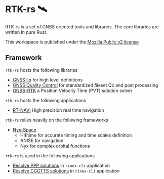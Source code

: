 RTK-rs 🛰️
==========

RTK-rs is a set of GNSS oriented tools and libraries. The core libraries are written in pure Rust.

This workspace is published under the [Mozilla Public v2 license](https://www.mozilla.org/en-US/MPL/2.0/)

## Framework

`rtk-rs` hosts the following libraries

- [GNSS lib](https://github.com/rtk-rs/gnss) for high level definitions
- [GNSS Quality Control](https://github.com/rtk-rs/gnss-qc) for standardized fileset Qc and post processing
- [GNSS-RTK](https://github.com/rtk-rs/gnss-rtk) a Position Velocity TIme (PVT) solution solver

`rtk-rs` hosts the following applications

- [RT-NAVI](https://github.com/rtk-rs/rt-navi) High precision real time navigation
  
`rtk-rs` relies heavily on the following frameworks

- [Nyx-Space](https://github.com/nyx-space/)
  - Hifitime for accurate timing and time scales definition
  - ANISE for navigation
  - Nyx for complex orbital functions

`rtk-rs` is used in the following applications

- [Resolve PPP solutions](https://github.com/georust/rinex) in `rinex-cli` application
- [Resolve CGGTTS solutions](https://github.com/georust/rinex) in `rinex-cli` application
